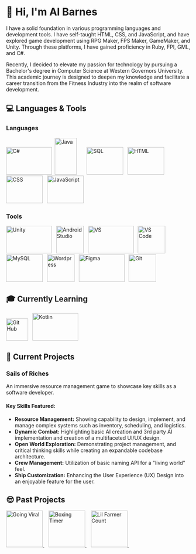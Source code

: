 # 👋 Hi, I'm Al Barnes

I have a solid foundation in various programming languages and development tools. I have self-taught HTML, CSS, and JavaScript, and have explored game development using RPG Maker, FPS Maker, GameMaker, and Unity. Through these platforms, I have gained proficiency in Ruby, FPI, GML, and C#.

Recently, I decided to elevate my passion for technology by pursuing a Bachelor's degree in Computer Science at Western Governors University. This academic journey is designed to deepen my knowledge and facilitate a career transition from the Fitness Industry into the realm of software development.
## 💻 Languages & Tools
### Languages
<img src="https://static.wixstatic.com/media/16a44a_7acb8586d3f2447e9b643c6d37f8f72e~mv2.png" alt="C#" width="125" height="75">&nbsp; <!-- C# -->
<img src="https://static.wixstatic.com/media/16a44a_78248d7576cb4c22832f0eb232567ca5~mv2.png" alt="Java" width="60" height="100">&nbsp;&nbsp;&nbsp;&nbsp;&nbsp;&nbsp; <!-- Java -->
<img src="https://static.wixstatic.com/media/16a44a_858cbd58ef6e4189ab7286ca1debd690~mv2.png" alt="SQL" width="100" height="75">&nbsp;&nbsp; <!-- SQL -->
<img src="https://static.wixstatic.com/media/16a44a_f0a9769e0d0d4925a795c58a0f847492~mv2.png" alt="HTML" width="100" height="75">&nbsp;&nbsp; <!-- HTML -->
<img src="https://static.wixstatic.com/media/16a44a_50a242886e264e52b5ac2414a2ee7f6b~mv2.png" alt="CSS" width="100" height="75">&nbsp;&nbsp; <!-- CSS -->
<img src="https://static.wixstatic.com/media/16a44a_32543b071cdd4f89920eabb62b54c3c8~mv2.png" alt="JavaScript" width="100" height="75">&nbsp;&nbsp; <!-- JS -->

### Tools

<img src="https://static.wixstatic.com/media/16a44a_026dfc43715d4eb18a4070c7cda46074~mv2.png" alt="Unity" width="125" height="75">&nbsp;&nbsp; <!-- Unity -->
<img src="https://static.wixstatic.com/media/16a44a_67797d2185b24604a849f859be6d703e~mv2.png" alt="Android Studio" width="75" height="75">&nbsp;&nbsp; <!-- Android Studio -->
<img src="https://static.wixstatic.com/media/16a44a_6c2ed3a9038647c6b544213cdc2be80b~mv2.png" alt="VS" width="125" height="75">&nbsp;&nbsp; <!-- VS -->
<img src="https://static.wixstatic.com/media/16a44a_9fe291368c8d4209b9d0269fffbc1ef2~mv2.png" alt="VS Code" width="75" height="75">&nbsp;&nbsp; <!-- VS Code -->
<img src="https://static.wixstatic.com/media/16a44a_77ca159251e147c992520f93bf318707~mv2.png" alt="MySQL" width="100" height="75">&nbsp;&nbsp; <!-- MySQL -->
<img src="https://static.wixstatic.com/media/16a44a_48e50fb51f7c4e479dbb920658eda13f~mv2.png" alt="Wordpress" width="75" height="75">&nbsp;&nbsp; <!-- Wordpress -->
<img src="https://static.wixstatic.com/shapes/16a44a_58cdd82e71534b1eb00a4a1609833ca1.svg" alt="Figma" width="125" height="75">&nbsp;&nbsp; <!-- Figma -->
<img src="https://static.wixstatic.com/media/16a44a_be32901c5a1344b5a960729272771d2a~mv2.png" alt="Git" width="75" height="75">&nbsp;&nbsp; <!-- Git -->

## 🎓 Currently Learning
<img src="https://static.wixstatic.com/media/16a44a_c8be0c0741114422b72c17407d902a7f~mv2.png" alt="Git Hub" width="60" height="60">&nbsp;&nbsp; <!-- Git Hub -->
<img src="https://static.wixstatic.com/media/16a44a_8321cae8f4ae411e8189fddd2f6466c4~mv2.png" alt="Kotlin" width="125" height="75">&nbsp;&nbsp; <!-- Kotlin -->

## 🥳 Current Projects
### Sails of Riches
An immersive resource management game to showcase key skills as a software developer.

#### Key Skills Featured:

- **Resource Management:** Showing capability to design, implement, and manage complex systems such as inventory, scheduling, and logistics.
- **Dynamic Combat:** Highlighting basic AI creation and 3rd party AI implementation and creation of a multifaceted UI/UX design.
- **Open World Exploration:** Demonstrating project management, and critical thinking skills while creating an expandable codebase architecture.
- **Crew Management:** Utilization of basic naming API for a "living world" feel.
- **Ship Customization:** Enhancing the User Experience (UX) Design into an enjoyable feature for the user.

## 😎 Past Projects
<a href="https://github.com/AlBarnesiv/Going-Viral">
    <img src="https://static.wixstatic.com/media/16a44a_e2d9e6ffc62c401e9ac90b846cbe936d~mv2.png" alt="Going Viral" width="100" height="100">
</a>&nbsp;&nbsp;

<a href="https://github.com/AlBarnesiv/Boxing-Timer">
    <img src="https://static.wixstatic.com/media/16a44a_bc8cd9b517204a7da6ecbd8b7ca387d7~mv2.png" alt="Boxing Timer" width="100" height="100">
</a>&nbsp;&nbsp;

<a href="https://github.com/AlBarnesiv/Lil-Farmer-Count">
    <img src="https://static.wixstatic.com/media/16a44a_d492d949e8b54bba8912e8ed1dcadd9d~mv2.png" alt="Lil Farmer Count" width="100" height="100">
</a>&nbsp;&nbsp;

<!--
**AlBarnesiv/AlBarnesiv** is a ✨ _special_ ✨ repository because its `README.md` (this file) appears on your GitHub profile.

Here are some ideas to get you started:

- 🔭 I’m currently working on ...
- 🌱 I’m currently learning ...
- 👯 I’m looking to collaborate on ...
- 🤔 I’m looking for help with ...
- 💬 Ask me about ...
- 📫 How to reach me: ...
- 😄 Pronouns: ...
- ⚡ Fun fact: ...
-->
